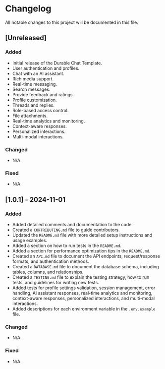# Changelog

All notable changes to this project will be documented in this file.

## [Unreleased]

### Added

- Initial release of the Durable Chat Template.
- User authentication and profiles.
- Chat with an AI assistant.
- Rich media support.
- Real-time messaging.
- Search messages.
- Provide feedback and ratings.
- Profile customization.
- Threads and replies.
- Role-based access control.
- File attachments.
- Real-time analytics and monitoring.
- Context-aware responses.
- Personalized interactions.
- Multi-modal interactions.

### Changed

- N/A

### Fixed

- N/A

## [1.0.1] - 2024-11-01

### Added

- Added detailed comments and documentation to the code.
- Created a `CONTRIBUTING.md` file to guide contributors.
- Updated the `README.md` file with more detailed setup instructions and usage examples.
- Added a section on how to run tests in the `README.md`.
- Added a section for performance optimization tips in the `README.md`.
- Created an `API.md` file to document the API endpoints, request/response formats, and authentication methods.
- Created a `DATABASE.md` file to document the database schema, including tables, columns, and relationships.
- Created a `TESTING.md` file to explain the testing strategy, how to run tests, and guidelines for writing new tests.
- Added tests for profile settings validation, session management, error handling, AI assistant responses, real-time analytics and monitoring, context-aware responses, personalized interactions, and multi-modal interactions.
- Added descriptions for each environment variable in the `.env.example` file.

### Changed

- N/A

### Fixed

- N/A
